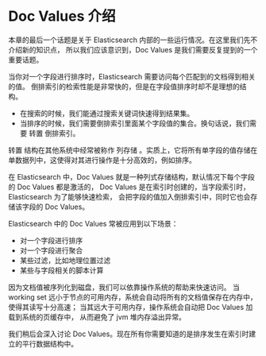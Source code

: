 # Doc Values 介绍  
本章的最后一个话题是关于 Elasticsearch 内部的一些运行情况。在这里我们先不介绍新的知识点，
所以我们应该意识到，Doc Values 是我们需要反复提到的一个重要话题。

当你对一个字段进行排序时，Elasticsearch 需要访问每个匹配到的文档得到相关的值。
倒排索引的检索性能是非常快的，但是在字段值排序时却不是理想的结构。

 - 在搜索的时候，我们能通过搜索关键词快速得到结果集。    
 - 当排序的时候，我们需要倒排索引里面某个字段值的集合。换句话说，我们需要 转置 倒排索引。    
 
转置 结构在其他系统中经常被称作 列存储 。实质上，它将所有单字段的值存储在单数据列中，这使得对其进行操作是十分高效的，例如排序。

在 Elasticsearch 中，Doc Values 就是一种列式存储结构，默认情况下每个字段的 Doc Values 都是激活的，
Doc Values 是在索引时创建的，当字段索引时，Elasticsearch 为了能够快速检索，
会把字段的值加入倒排索引中，同时它也会存储该字段的 Doc Values。   

Elasticsearch 中的 Doc Values 常被应用到以下场景：

 - 对一个字段进行排序    
 - 对一个字段进行聚合   
 - 某些过滤，比如地理位置过滤   
 - 某些与字段相关的脚本计算   
 
因为文档值被序列化到磁盘，我们可以依靠操作系统的帮助来快速访问。
当 working set 远小于节点的可用内存，系统会自动将所有的文档值保存在内存中，
使得其读写十分高速； 当其远大于可用内存，操作系统会自动把 Doc Values 加载到系统的页缓存中，
从而避免了 jvm 堆内存溢出异常。    

我们稍后会深入讨论 Doc Values。现在所有你需要知道的是排序发生在索引时建立的平行数据结构中。    